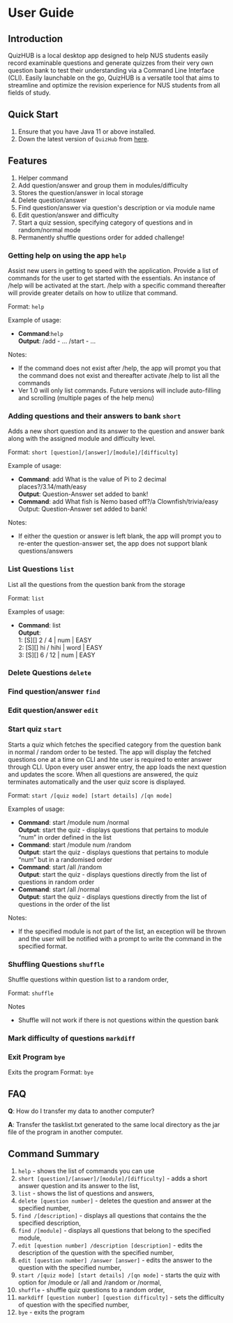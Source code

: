 # User Guide

## Introduction

QuizHUB is a local desktop app designed to help NUS students easily record examinable questions and generate quizzes 
from their very own question bank to test their understanding via a Command Line Interface (CLI). Easily launchable 
on the go, QuizHUB is a versatile tool that aims to streamline and optimize the revision experience for NUS students 
from all fields of study.

## Quick Start

1. Ensure that you have Java 11 or above installed.
1. Down the latest version of `QuizHub` from [here](http://link.to/duke).

## Features 

1. Helper command
2. Add question/answer and group them in modules/difficulty
3. Stores the question/answer in local storage
4. Delete question/answer
5. Find question/answer via question's description or via module name
5. Edit question/answer and difficulty
6. Start a quiz session, specifying category of questions and in random/normal mode 
7. Permanently shuffle questions order for added challenge!

### Getting help on using the app `help`
Assist new users in getting to speed with the application. Provide a list of commands for the user to get started 
with the essentials. An instance of /help will be activated at the start. /help with a specific command thereafter will 
provide greater details on how to utilize that command.

Format: `help`

Example of usage:
* **Command**:`help` <br>
**Output**: /add - … /start - …

Notes:
* If the command does not exist after /help, the app will prompt you that the command does not exist and thereafter 
activate /help to list all the commands
* Ver 1.0 will only list commands. Future versions will include auto-filling and scrolling 
(multiple pages of the help menu)

### Adding questions and their answers to bank `short`
Adds a new short question and its answer to the question and answer bank along with the assigned module and
difficulty level.

Format: `short [question]/[answer]/[module]/[difficulty]`

Example of usage:
* **Command**: add What is the value of Pi to 2 decimal places?/3.14/math/easy <br>
**Output**: Question-Answer set added to bank!
* **Command**: add What fish is Nemo based off?/a Clownfish/trivia/easy <br>
Output: Question-Answer set added to bank!

Notes:
* If either the question or answer is left blank, the app will prompt you to re-enter the question-answer set, 
the app does not support blank questions/answers

### List Questions `list`
List all the questions from the question bank from the storage

Format: `list`

Examples of usage:
* **Command**: list <br>
**Output**:<br>
1: [S][] 2 / 4 | num | EASY <br>
2: [S][] hi / hihi | word | EASY <br>
3: [S][] 6 / 12 | num | EASY <br>

### Delete Questions `delete`

### Find question/answer `find`

### Edit question/answer `edit`

### Start quiz `start`
Starts a quiz which fetches the specified category from the question bank in normal / random order to be tested. 
The app will display the fetched questions one at a time on CLI and hte user is required to enter answer through CLI. 
Upon every user answer entry, the app loads the next question and updates the score. When all questions are answered, 
the quiz terminates automatically and the user quiz score is displayed.

Format:  `start /[quiz mode] [start details] /[qn mode]`

Examples of usage:
* **Command**: start /module num /normal <br>
**Output**: start the quiz - displays questions that pertains to module “num” in order defined in the list
* **Command**: start /module num /random <br>
**Output**: start the quiz - displays questions that pertains to module “num” but in a randomised order
* **Command**: start /all /random <br>
**Output**: start the quiz - displays questions directly from the list of questions in random order
* **Command**: start /all /normal <br>
**Output**: start the quiz - displays questions directly from the list of questions in the order of the list


Notes:
* If the specified module is not part of the list, an exception will be thrown and the user will be notified 
with a prompt to write the command in the specified format.

### Shuffling Questions `shuffle`
Shuffle questions within question list to a random order,

Format: `shuffle`

Notes
* Shuffle will not work if there is not questions within the question bank

### Mark difficulty of questions `markdiff`

### Exit Program `bye`
Exits the program
Format: `bye`

## FAQ

**Q**: How do I transfer my data to another computer? 

**A**: Transfer the tasklist.txt generated to the same local directory as the jar file of the program in another 
computer.

## Command Summary

1. `help` - shows the list of commands you can use
2. `short [question]/[answer]/[module]/[difficulty]` - adds a short answer question and its answer to the list,
3. `list` - shows the list of questions and answers,
4. `delete [question number]` - deletes the question and answer at the specified number,
5. `find /[description]` - displays all questions that contains the the specified description,
6. `find /[module]` - displays all questions that belong to the specified module,
7. `edit [question number] /description [description]` - edits the description of the question with the specified number,
8. `edit [question number] /answer [answer]` - edits the answer to the question with the specified number,
9. `start /[quiz mode] [start details] /[qn mode]` - starts the quiz with option for /module or /all and /random or
   /normal,
10. `shuffle` - shuffle quiz questions to a random order,
11. `markdiff [question number] [question difficulty]` - sets the difficulty of question with the specified number,
12. `bye` - exits the program
